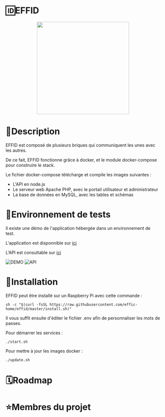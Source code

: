 # 🆔EFFID
<p align="center">
  <img src="https://github.com/effid/effid/blob/master/effid_logo.jpg" width="300">
</p>

# 📄Description

EFFID est composé de plusieurs briques qui communiquent les unes avec les autres.

De ce fait, EFFID fonctionne grâce à docker, et le module docker-compose pour construire le stack.

Le fichier docker-compose télécharge et compile les images suivantes :

- L'API en node.js
- Le serveur web Apache PHP, avec le portail utilisateur et administrateur
- La base de données en MySQL, avec les tables et schémas

# 🔬Environnement de tests

Il existe une démo de l'application hébergée dans un environnement de test.

L'application est disponnible sur [ici](https://effid.apollonian.fr)

L'API est consultable sur [ici](https://api.apollonian.fr/users)

![DEMO](https://img.shields.io/website?down_color=red&down_message=Hors%20ligne&up_color=green&up_message=En%20ligne&url=https%3A%2F%2Feffid.apollonian.fr)
![API](https://img.shields.io/website?down_color=red&down_message=Hors%20ligne&up_color=green&up_message=En%20ligne&url=https%3A%2F%2Fapi.apollonian.fr)

# 🚀Installation

EFFID peut être installé sur un Raspberry Pi avec cette commande :

```shell
sh -c "$(curl -fsSL https://raw.githubusercontent.com/effic-home/effid/master/install.sh)"
```

Il vous suffit ensuite d'éditer le fichier .env afin de personnaliser les mots de passes.

Pour démarrer les services :

```shell
./start.sh
```

Pour mettre à jour les images docker :
```shell
./update.sh
```
# 🗓Roadmap

# ⭐️Membres du projet
